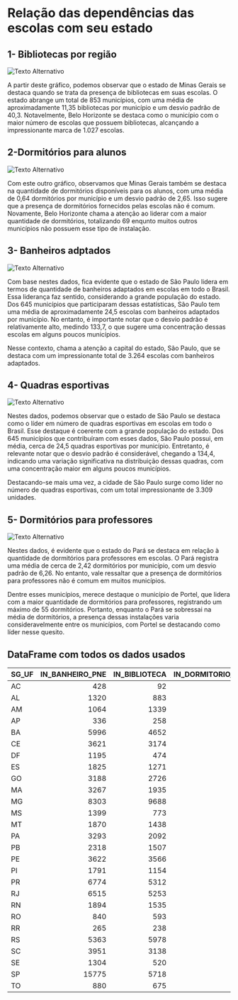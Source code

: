 # Relação das dependências das escolas com seu estado

## 1- Bibliotecas por região 

![Texto Alternativo](imagens/imagem_1.png)

A partir deste gráfico, podemos observar que o estado de Minas Gerais se destaca quando se trata da presença de bibliotecas em suas escolas. O estado abrange um total de 853 municípios, com uma média de aproximadamente 11,35 bibliotecas por município e um desvio padrão de 40,3. Notavelmente, Belo Horizonte se destaca como o município com o maior número de escolas que possuem bibliotecas, alcançando a impressionante marca de 1.027 escolas.

## 2-Dormitórios para alunos

![Texto Alternativo](imagens/imagem_3.png)

Com este outro gráfico, observamos que Minas Gerais também se destaca na quantidade de dormitórios disponíveis para os alunos, com uma média de 0,64 dormitórios por município e um desvio padrão de 2,65. Isso sugere que a presença de dormitórios fornecidos pelas escolas não é comum. Novamente, Belo Horizonte chama a atenção ao liderar com a maior quantidade de dormitórios, totalizando 69 enqunto muitos outros municípios não possuem esse tipo de instalação.

## 3- Banheiros adptados

![Texto Alternativo](imagens/imagem_2.png)

Com base nestes dados, fica evidente que o estado de São Paulo lidera em termos de quantidade de banheiros adaptados em escolas em todo o Brasil. Essa liderança faz sentido, considerando a grande população do estado. Dos 645 municípios que participaram dessas estatísticas, São Paulo tem uma média de aproximadamente 24,5 escolas com banheiros adaptados por município. No entanto, é importante notar que o desvio padrão é relativamente alto, medindo 133,7, o que sugere uma concentração dessas escolas em alguns poucos municípios.

Nesse contexto, chama a atenção a capital do estado, São Paulo, que se destaca com um impressionante total de 3.264 escolas com banheiros adaptados.


## 4- Quadras esportivas

![Texto Alternativo](imagens/imagem_5.png)

Nestes dados, podemos observar que o estado de São Paulo se destaca como o líder em número de quadras esportivas em escolas em todo o Brasil. Esse destaque é coerente com a grande população do estado. Dos 645 municípios que contribuíram com esses dados, São Paulo possui, em média, cerca de 24,5 quadras esportivas por município. Entretanto, é relevante notar que o desvio padrão é considerável, chegando a 134,4, indicando uma variação significativa na distribuição dessas quadras, com uma concentração maior em alguns poucos municípios.

Destacando-se mais uma vez, a cidade de São Paulo surge como líder no número de quadras esportivas, com um total impressionante de 3.309 unidades.

## 5- Dormitórios para professores
 
![Texto Alternativo](imagens/imagem_4.png)

Nestes dados, é evidente que o estado do Pará se destaca em relação à quantidade de dormitórios para professores em escolas. O Pará registra uma média de cerca de 2,42 dormitórios por município, com um desvio padrão de 6,26. No entanto, vale ressaltar que a presença de dormitórios para professores não é comum em muitos municípios.

Dentre esses municípios, merece destaque o município de Portel, que lidera com a maior quantidade de dormitórios para professores, registrando um máximo de 55 dormitórios. Portanto, enquanto o Pará se sobressai na média de dormitórios, a presença dessas instalações varia consideravelmente entre os municípios, com Portel se destacando como líder nesse quesito.

## DataFrame com todos os dados usados 

| SG_UF   |   IN_BANHEIRO_PNE |   IN_BIBLIOTECA |   IN_DORMITORIO_ALUNO |   IN_DORMITORIO_PROFESSOR |   IN_QUADRA_ESPORTES |
|:--------|------------------:|----------------:|----------------------:|--------------------------:|---------------------:|
| AC      |               428 |              92 |                    20 |                        99 |                  179 |
| AL      |              1320 |             883 |                   109 |                        26 |                  671 |
| AM      |              1064 |            1339 |                    70 |                       238 |                  860 |
| AP      |               336 |             258 |                    11 |                       170 |                  200 |
| BA      |              5996 |            4652 |                   458 |                       327 |                 4207 |
| CE      |              3621 |            3174 |                   189 |                        54 |                 2947 |
| DF      |              1195 |             474 |                    95 |                        18 |                  817 |
| ES      |              1825 |            1271 |                    66 |                        23 |                 1282 |
| GO      |              3188 |            2726 |                   207 |                        72 |                 2216 |
| MA      |              3267 |            1935 |                   201 |                        70 |                 1304 |
| MG      |              8303 |            9688 |                   548 |                       152 |                 7499 |
| MS      |              1399 |             773 |                    80 |                        35 |                 1112 |
| MT      |              1870 |            1438 |                    99 |                        45 |                 1364 |
| PA      |              3293 |            2092 |                   111 |                       348 |                 2238 |
| PB      |              2318 |            1507 |                   170 |                        31 |                 1055 |
| PE      |              3622 |            3566 |                   147 |                        43 |                 2154 |
| PI      |              1791 |            1154 |                    77 |                        72 |                 1173 |
| PR      |              6774 |            5312 |                   224 |                        37 |                 5407 |
| RJ      |              6515 |            5253 |                   357 |                       103 |                 5660 |
| RN      |              1894 |            1535 |                   114 |                        31 |                  826 |
| RO      |               840 |             593 |                    33 |                        49 |                  570 |
| RR      |               265 |             238 |                    16 |                         5 |                  195 |
| RS      |              5363 |            5978 |                   368 |                        68 |                 4301 |
| SC      |              3951 |            3138 |                   197 |                        20 |                 2900 |
| SE      |              1304 |             520 |                    45 |                         8 |                  559 |
| SP      |             15775 |            5718 |                   295 |                        35 |                14747 |
| TO      |               880 |             675 |                    53 |                        24 |                  611 |